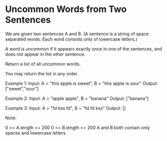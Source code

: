 # Uncommon Words from Two Sentences

We are given two sentences A and B.  (A sentence is a string of space separated words.  Each word consists only of lowercase letters.)

A word is uncommon if it appears exactly once in one of the sentences, and does not appear in the other sentence.

Return a list of all uncommon words. 

You may return the list in any order.

Example 1:
Input: A = "this apple is sweet", B = "this apple is sour"
Output: ["sweet","sour"]

Example 2:
Input: A = "apple apple", B = "banana"
Output: ["banana"]
 

Example 3:
Input: A = "fd kss fd", B = "fd fd kss"
Output: []

Note:

0 <= A.length <= 200
0 <= B.length <= 200
A and B both contain only spaces and lowercase letters.